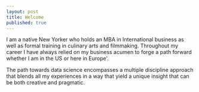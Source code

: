 ```yaml
---
layout: post
title: Welcome
published: true
---
```

I am a native New Yorker who holds an MBA in International business as well as formal training in culinary arts and filmmaking.  Throughout my career I have always relied on my business acumen to forge a path forward whether I am in the US or here in Europe'.

The path towards data science encompasses a multiple discipline approach that blends all my experiences in a way that yield a unique insight that can be both creative and pragmatic.
